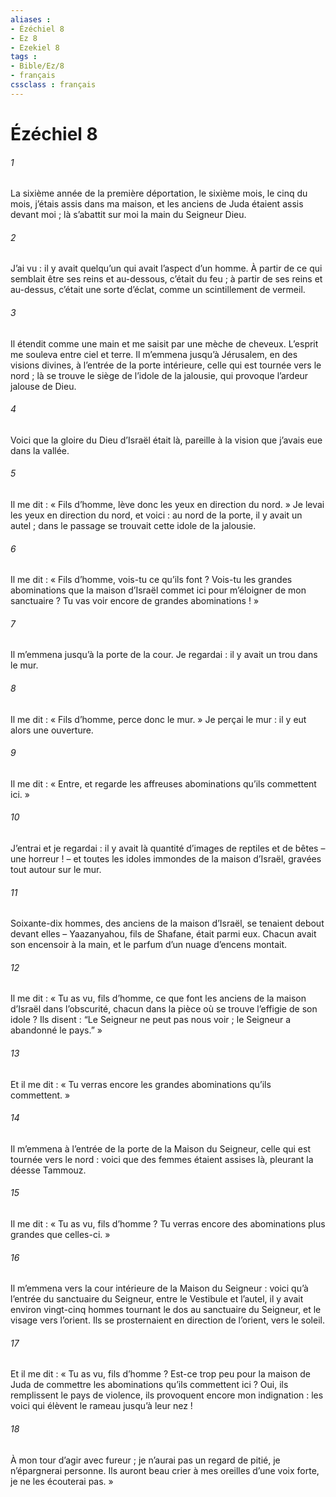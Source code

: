 ```yaml
---
aliases : 
- Ézéchiel 8
- Ez 8
- Ezekiel 8
tags : 
- Bible/Ez/8
- français
cssclass : français
---
```


# Ézéchiel 8

###### 1
La sixième année de la première déportation, le sixième mois, le cinq du mois, j’étais assis dans ma maison, et les anciens de Juda étaient assis devant moi ; là s’abattit sur moi la main du Seigneur Dieu.
###### 2
J’ai vu : il y avait quelqu’un qui avait l’aspect d’un homme. À partir de ce qui semblait être ses reins et au-dessous, c’était du feu ; à partir de ses reins et au-dessus, c’était une sorte d’éclat, comme un scintillement de vermeil.
###### 3
Il étendit comme une main et me saisit par une mèche de cheveux. L’esprit me souleva entre ciel et terre. Il m’emmena jusqu’à Jérusalem, en des visions divines, à l’entrée de la porte intérieure, celle qui est tournée vers le nord ; là se trouve le siège de l’idole de la jalousie, qui provoque l’ardeur jalouse de Dieu.
###### 4
Voici que la gloire du Dieu d’Israël était là, pareille à la vision que j’avais eue dans la vallée.
###### 5
Il me dit : « Fils d’homme, lève donc les yeux en direction du nord. » Je levai les yeux en direction du nord, et voici : au nord de la porte, il y avait un autel ; dans le passage se trouvait cette idole de la jalousie.
###### 6
Il me dit : « Fils d’homme, vois-tu ce qu’ils font ? Vois-tu les grandes abominations que la maison d’Israël commet ici pour m’éloigner de mon sanctuaire ? Tu vas voir encore de grandes abominations ! »
###### 7
Il m’emmena jusqu’à la porte de la cour. Je regardai : il y avait un trou dans le mur.
###### 8
Il me dit : « Fils d’homme, perce donc le mur. » Je perçai le mur : il y eut alors une ouverture.
###### 9
Il me dit : « Entre, et regarde les affreuses abominations qu’ils commettent ici. »
###### 10
J’entrai et je regardai : il y avait là quantité d’images de reptiles et de bêtes – une horreur ! – et toutes les idoles immondes de la maison d’Israël, gravées tout autour sur le mur.
###### 11
Soixante-dix hommes, des anciens de la maison d’Israël, se tenaient debout devant elles – Yaazanyahou, fils de Shafane, était parmi eux. Chacun avait son encensoir à la main, et le parfum d’un nuage d’encens montait.
###### 12
Il me dit : « Tu as vu, fils d’homme, ce que font les anciens de la maison d’Israël dans l’obscurité, chacun dans la pièce où se trouve l’effigie de son idole ? Ils disent : “Le Seigneur ne peut pas nous voir ; le Seigneur a abandonné le pays.” »
###### 13
Et il me dit : « Tu verras encore les grandes abominations qu’ils commettent. »
###### 14
Il m’emmena à l’entrée de la porte de la Maison du Seigneur, celle qui est tournée vers le nord : voici que des femmes étaient assises là, pleurant la déesse Tammouz.
###### 15
Il me dit : « Tu as vu, fils d’homme ? Tu verras encore des abominations plus grandes que celles-ci. »
###### 16
Il m’emmena vers la cour intérieure de la Maison du Seigneur : voici qu’à l’entrée du sanctuaire du Seigneur, entre le Vestibule et l’autel, il y avait environ vingt-cinq hommes tournant le dos au sanctuaire du Seigneur, et le visage vers l’orient. Ils se prosternaient en direction de l’orient, vers le soleil.
###### 17
Et il me dit : « Tu as vu, fils d’homme ? Est-ce trop peu pour la maison de Juda de commettre les abominations qu’ils commettent ici ? Oui, ils remplissent le pays de violence, ils provoquent encore mon indignation : les voici qui élèvent le rameau jusqu’à leur nez !
###### 18
À mon tour d’agir avec fureur ; je n’aurai pas un regard de pitié, je n’épargnerai personne. Ils auront beau crier à mes oreilles d’une voix forte, je ne les écouterai pas. »
